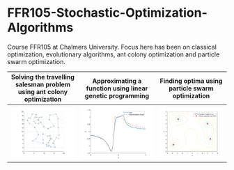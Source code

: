# FFR105-Stochastic-Optimization-Algorithms
Course FFR105 at Chalmers University. Focus here has been on classical optimization, evolutionary algorithms, ant colony optimization and particle swarm optimization.

Solving the travelling salesman problem using ant colony optimization | Approximating a function using linear genetic programming | Finding optima using particle swarm optimization |
:-------------------------:|:-------------------------:|:-------------------------:
![](https://github.com/erik-norlin/FFR105-Stochastic-Optimization-Algorithms/blob/main/Home%20work%202/Plots/BestPath.png?raw=true)  |  ![](https://github.com/erik-norlin/FFR105-Stochastic-Optimization-Algorithms/blob/main/Home%20work%202/Plots/gApprox.png?raw=true)  |  ![](https://github.com/erik-norlin/FFR105-Stochastic-Optimization-Algorithms/blob/main/Home%20work%202/Plots/PSO2.png?raw=true)
